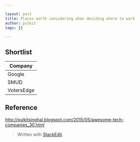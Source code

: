 ```yaml
---

layout: post
title: Places worth considering when deciding where to work
author: pulkit
tags: []

---
```


## Shortlist

| Company |
| ---- |
| Google |
| SMUD |
| VotersEdge | 

## Reference

http://pulkitsinghal.blogspot.com/2015/05/awesome-tech-companies_30.html

> Written with [StackEdit](https://stackedit.io/).
<!--stackedit_data:
eyJoaXN0b3J5IjpbNTk4NzczOTg1XX0=
-->
